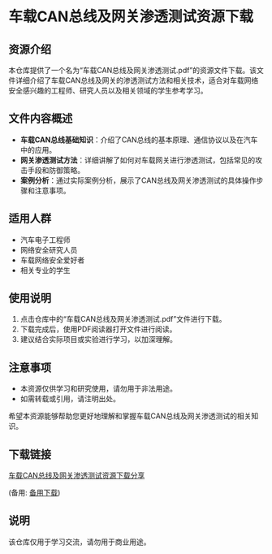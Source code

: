# 车载CAN总线及网关渗透测试资源下载

## 资源介绍

本仓库提供了一个名为“车载CAN总线及网关渗透测试.pdf”的资源文件下载。该文件详细介绍了车载CAN总线及网关的渗透测试方法和相关技术，适合对车载网络安全感兴趣的工程师、研究人员以及相关领域的学生参考学习。

## 文件内容概述

- **车载CAN总线基础知识**：介绍了CAN总线的基本原理、通信协议以及在汽车中的应用。
- **网关渗透测试方法**：详细讲解了如何对车载网关进行渗透测试，包括常见的攻击手段和防御策略。
- **案例分析**：通过实际案例分析，展示了CAN总线及网关渗透测试的具体操作步骤和注意事项。

## 适用人群

- 汽车电子工程师
- 网络安全研究人员
- 车载网络安全爱好者
- 相关专业的学生

## 使用说明

1. 点击仓库中的“车载CAN总线及网关渗透测试.pdf”文件进行下载。
2. 下载完成后，使用PDF阅读器打开文件进行阅读。
3. 建议结合实际项目或实验进行学习，以加深理解。

## 注意事项

- 本资源仅供学习和研究使用，请勿用于非法用途。
- 如需转载或引用，请注明出处。

希望本资源能够帮助您更好地理解和掌握车载CAN总线及网关渗透测试的相关知识。

## 下载链接
[车载CAN总线及网关渗透测试资源下载分享](https://pan.quark.cn/s/26d90cff231a) 

(备用: [备用下载](https://pan.baidu.com/s/1RMmvVFXAMT-rbli4g9LurQ?pwd=1234))

## 说明

该仓库仅用于学习交流，请勿用于商业用途。
